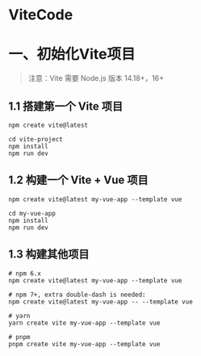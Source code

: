 # ViteCode
# 一、初始化Vite项目
> 注意：Vite 需要 Node.js 版本 14.18+，16+

## 1.1 搭建第一个 Vite 项目
```
npm create vite@latest

cd vite-project
npm install
npm run dev
```

## 1.2 构建一个 Vite + Vue 项目
```
npm create vite@latest my-vue-app --template vue

cd my-vue-app
npm install
npm run dev
```

## 1.3 构建其他项目
```
# npm 6.x
npm create vite@latest my-vue-app --template vue

# npm 7+, extra double-dash is needed:
npm create vite@latest my-vue-app -- --template vue

# yarn
yarn create vite my-vue-app --template vue

# pnpm
pnpm create vite my-vue-app --template vue
```